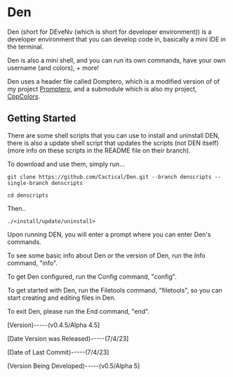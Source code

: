 # Den

Den (short for DEveNv (which is short for developer environment)) is a developer environment that you can develop code in, basically a mini IDE in the terminal.

Den is also a mini shell, and you can run its own commands, have your own username (and colors), + more!

Den uses a header file called Domptero, which is a modified version of of my project [Promptero](https://github.com/Cactical/Promptero), and a submodule which is also my project, [CppColors](https://github.com/Cactical/CppColors).

## Getting Started

There are some shell scripts that you can use to install and uninstall DEN, there is also a update shell script that updates the scripts (not DEN itself) (more info on these scripts in the README file on their branch).

To download and use them, simply run...

    git clone https://github.com/Cactical/Den.git --branch denscripts --single-branch denscripts 
    
    cd denscripts 

Then..

    ./<install/update/uninstall>

Upon running DEN, you will enter a prompt where you can enter Den's commands.

To see some basic info about Den or the version of Den, run the Info command, "info".

To get Den configured, run the Config command, "config".

To get started with Den, run the Filetools command, "filetools", so you can start creating and editing files in Den.

To exit Den, please run the End command, "end".

[Version)-----(v0.4.5/Alpha 4.5]

[Date Version was Released)-----(7/4/23]

[Date of Last Commit)-----(7/4/23]

[Version Being Developed)-----(v0.5/Alpha 5]


